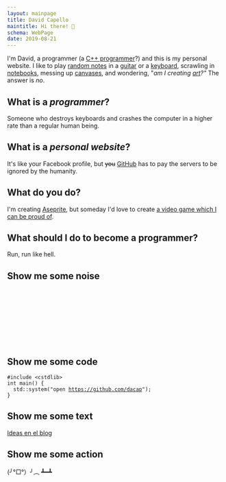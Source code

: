 ```yaml
---
layout: mainpage
title: David Capello
maintitle: Hi there! 👋
schema: WebPage
date: 2019-08-21
---
```


I'm David, a programmer (a [C++ programmer](/cpp/)?) and this is my
personal website. I like to
play [random notes](https://soundcloud.com/davidcapello/jazzy-impro-1)
in a [guitar](https://www.youtube.com/watch?v=o3VDdjhc-WY) or a [keyboard](https://twitter.com/davidcapello/status/854725447787196416),
scrawling in [notebooks](https://twitter.com/davidcapello/status/531962398631297024),
messing up [canvases](https://twitter.com/davidcapello/status/398656533653123072),
and wondering, "*am I creating [art](https://www.youtube.com/watch?v=8Q2Vu3PZbcE)?"*
The answer is *no*.

## What is a *programmer*?

Someone who destroys keyboards and crashes the computer in a higher
rate than a regular human being.

## What is a *personal website*?

It's like your Facebook profile, but ~~you~~ [GitHub](https://github.com/dacap/dacap.github.io)
has to pay the servers to be ignored by the humanity.

## What do you do?

I'm creating [Aseprite](https://www.aseprite.org), but someday I'd
love to create [a video game which I can be proud of](https://dacap.itch.io/housefly).

## What should I do to become a programmer?

Run, run like hell.

## Show me some noise

<p>
<iframe id="noise" width="100%" height="128" scrolling="no" frameborder="no" allow="autoplay" src="">
</iframe>
</p>

## Show me some code

<p><pre><code>#include &lt;cstdlib&gt;
int main() {
  std::system("open <a href="https://github.com/dacap">https://github.com/dacap</a>");
}
</code></pre></p>

## Show me some text

[Ideas en el blog](/categories/#ideas-ref)

## Show me some action

(╯°□°）╯︵ ┻━┻

<script src="/assets/js/jquery.min.js"></script>
<script>
tracks = [10226066,116932462,135746427,163342185,209295275,77855287,91190926];
track = tracks[Math.floor(Math.random() * tracks.length)];
$("#noise").attr("src", "https://w.soundcloud.com/player/?url=https%3A//api.soundcloud.com/tracks/" + track +
 "&color=%23ff5500&auto_play=false&hide_related=false&show_comments=false&show_user=true&show_reposts=false&show_teaser=false&visual=false");
</script>
